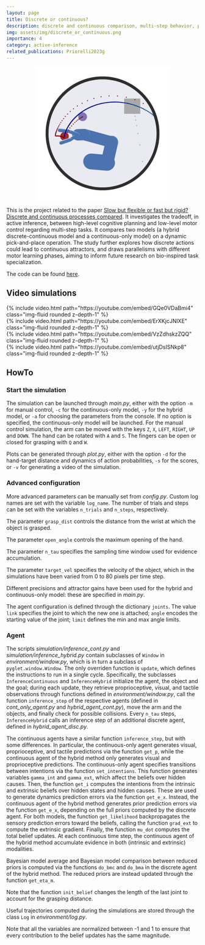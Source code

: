 ```yaml
---
layout: page
title: Discrete or continuous?
description: discrete and continuous comparison, multi-step behavior, pick-and-place task, hybrid models
img: assets/img/discrete_or_continuous.png
importance: 4
category: active-inference
related_publications: Priorelli2023g
---
```


<p align="center">
  <img src="/assets/img/discrete_or_continuous.png">
</p>

This is the project related to the paper [Slow but flexible or fast but rigid? Discrete and continuous processes compared](https://doi.org/10.1016/j.heliyon.2024.e39129). It investigates the tradeoff, in active inference, between high-level cognitive planning and low-level motor control regarding multi-step tasks. It compares two models (a hybrid discrete-continuous model and a continuous-only model) on a dynamic pick-and-place operation. The study further explores how discrete actions could lead to continuous attractors, and draws parallelisms with different motor learning phases, aiming to inform future research on bio-inspired task specialization.

The code can be found [here](https://github.com/priorelli/discrete-continuous).

## Video simulations

<div class="row mt-3">
    <div class="col-sm mt-3 mt-md-0">
        {% include video.html path="https://youtube.com/embed/GQe0VDaBmi4" class="img-fluid rounded z-depth-1" %}
    </div>
    <div class="col-sm mt-3 mt-md-0">
        {% include video.html path="https://youtube.com/embed/ErXKjcJNlXE" class="img-fluid rounded z-depth-1" %}
    </div>
</div>
<div class="caption">
</div>

<div class="row mt-3">
    <div class="col-sm mt-3 mt-md-0">
        {% include video.html path="https://youtube.com/embed/VzZdhskzZQQ" class="img-fluid rounded z-depth-1" %}
    </div>
    <div class="col-sm mt-3 mt-md-0">
        {% include video.html path="https://youtube.com/embed/utjDsISNkp8" class="img-fluid rounded z-depth-1" %}
    </div>
</div>
<div class="caption">
</div>

## HowTo

### Start the simulation

The simulation can be launched through *main.py*, either with the option `-m` for manual control, `-c` for the continuous-only model, `-y` for the hybrid model, or `-a` for choosing the parameters from the console. If no option is specified, the continuous-only model will be launched. For the manual control simulation, the arm can be moved with the keys `Z`, `X`, `LEFT`, `RIGHT`, `UP` and `DOWN`. The hand can be rotated with `A` and `S`. The fingers can be open or closed for grasping with `Q` and `W`.

Plots can be generated through *plot.py*, either with the option `-d` for the hand-target distance and dynamics of action probabilities, `-s` for the scores, or `-v` for generating a video of the simulation.

### Advanced configuration

More advanced parameters can be manually set from *config.py*. Custom log names are set with the variable `log_name`. The number of trials and steps can be set with the variables `n_trials` and `n_steps`, respectively.

The parameter `grasp_dist` controls the distance from the wrist at which the object is grasped.

The parameter `open_angle` controls the maximum opening of the hand.

The parameter `n_tau` specifies the sampling time window used for evidence accumulation.

The parameter `target_vel` specifies the velocity of the object, which in the simulations have been varied from 0 to 80 pixels per time step.

Different precisions and attractor gains have been used for the hybrid and continuous-only model: these are specified in *main.py*.

The agent configuration is defined through the dictionary `joints`. The value `link` specifies the joint to which the new one is attached; `angle` encodes the starting value of the joint; `limit` defines the min and max angle limits.

### Agent

The scripts *simulation/inference_cont.py* and *simulation/inference_hybrid.py* contain subclasses of `Window` in *environment/window.py*, which is in turn a subclass of `pyglet.window.Window`. The only overriden function is `update`, which defines the instructions to run in a single cycle. Specifically, the subclasses `InferenceContinuous` and `InferenceHybrid` initialize the agent, the object and the goal; during each update, they retrieve proprioceptive, visual, and tactile observations through functions defined in *environment/window.py*, call the function `inference_step` of the respective agents (defined in *cont_only_agent.py* and *hybrid_agent_cont.py*), move the arm and the objects, and finally check for possible collisions. Every `n_tau` steps, `InferenceHybrid` calls an inference step of an additional discrete agent, defined in *hybrid_agent_disc.py*.

The continuous agents have a similar function `inference_step`, but with some differences. In particular, the continuous-only agent generates visual, proprioceptive, and tactile predictions via the function `get_p`, while the continuous agent of the hybrid method only generates visual and proprioceptive predictions. The continuous-only agent specifies transitions between intentions via the function `set_intentions`. This function generates variables `gamma_int` and `gamma_ext`, which affect the beliefs over hidden causes. Then, the function `get_i` computes the intentions from the intrinsic and extrinsic beliefs over hidden states and hidden causes. These are used to generate dynamics prediction errors via the function `get_e_x`. Instead, the continuous agent of the hybrid method generates prior prediction errors via the function `get_e_x`, depending on the full priors computed by the discrete agent. For both models, the function `get_likelihood` backpropagates the sensory prediction errors toward the beliefs, calling the function `grad_ext` to compute the extrinsic gradient. Finally, the function `mu_dot` computes the total belief updates. At each continuous time step, the continuous agent of the hybrid method accumulate evidence in both (intrinsic and extrinsic) modalities.

Bayesian model average and Bayesian model comparison between reduced priors is computed via the functions `do_bmc` and `do_bma` in the discrete agent of the hybrid method. The reduced priors are instead updated through the function `get_eta_m`.

Note that the function `init_belief` changes the length of the last joint to account for the grasping distance.

Useful trajectories computed during the simulations are stored through the class `Log` in *environment/log.py*.

Note that all the variables are normalized between -1 and 1 to ensure that every contribution to the belief updates has the same magnitude.
